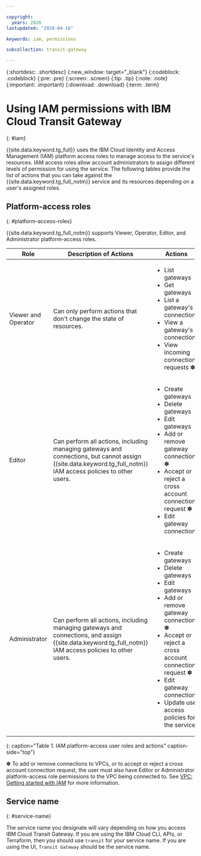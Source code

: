 ```yaml
---

copyright:
  years: 2020
lastupdated: "2020-04-16"

keywords: iam, permissions

subcollection: transit-gateway

---
```


{:shortdesc: .shortdesc}
{:new_window: target="_blank"}
{:codeblock: .codeblock}
{:pre: .pre}
{:screen: .screen}
{:tip: .tip}
{:note: .note}
{:important: .important}
{:download: .download}
{:term: .term}

# Using IAM permissions with IBM Cloud Transit Gateway
{: #iam}

{{site.data.keyword.tg_full}} uses the IBM Cloud Identity and Access Management (IAM) platform access roles to manage access to the service's resources. IAM access roles allow account administrators to assign different levels of permission for using the service. The following tables provide the list of actions that you can take against the {{site.data.keyword.tg_full_notm}} service and its resources depending on a user's assigned roles.

## Platform-access roles
{: #platform-access-roles}

{{site.data.keyword.tg_full_notm}} supports Viewer, Operator, Editor, and Administrator platform-access roles.

| Role | Description of Actions |  Actions |
|---|---|---|
| Viewer and Operator | Can only perform actions that don't change the state of resources. |<ul><li>List gateways</li><li>Get gateways</li><li>List a gateway's connections</li><li>View a gateway's connections</li><li>View incoming connection requests &#10045; </li></ul>
| Editor | Can perform all actions, including managing gateways and connections, but cannot assign {{site.data.keyword.tg_full_notm}} IAM access policies to other users. |<ul><li>Create gateways</li><li>Delete gateways</li><li>Edit gateways</li><li>Add or remove gateway connections &#10045; </li><li>Accept or reject a cross account connection request &#10045; </li><li>Edit gateway connections
| Administrator | Can perform all actions, including managing gateways and connections, and assign {{site.data.keyword.tg_full_notm}} IAM access policies to other users. | <ul><li>Create gateways</li><li>Delete gateways</li><li>Edit gateways</li><li>Add or remove gateway connections &#10045; </li><li>Accept or reject a cross account connection request &#10045; </li><li>Edit gateway connections</li><li>Update user access policies for the service |                     |
{: caption="Table 1. IAM platform-access user roles and actions" caption-side="top"}

&#10045; To add or remove connections to VPCs, or to accept or reject a cross account connection request, the user must also have Editor or Administrator platform-access role permissions to the VPC being connected to. See [VPC: Getting started with IAM](/docs/vpc?topic=vpc-iam-getting-started) for more information.

## Service name
{: #service-name}

The service name you designate will vary depending on how you access IBM Cloud Transit Gateway. If you are using the IBM Cloud CLI, APIs, or Terraform, then you should use `transit` for your service name. If you are using the UI, `Transit Gateway` should be the service name.
